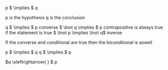 p $ \implies $ q 

p is the hypothesis
q is the conclusion

q $ \implies $ p converse
 $ \lnot q \implies $ p contrapositive  is always true if the statement is true
$ \lnot p \implies \lnot q$ inverse 

If the converse and conditional are true then the biconditional is aswell

p $ \implies $ q 
q $ \implies $ p 

$q \xleftrightarrow{ } $ p

